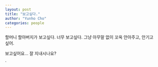 ```yaml
---
layout: post
title: "보고싶다."
author: "Yunho Cho"
categories: people
---
```


할머니 할아버지가 보고싶다. 너무 보고싶다. 그냥 아무말 없이 꼬옥 안아주고, 안기고 싶어. 

보고싶어요... 잘 지내시나요?

`
